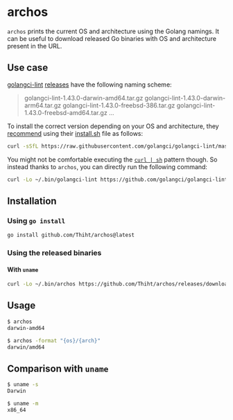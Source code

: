 # archos

`archos` prints the current OS and architecture using the Golang namings.
It can be useful to download released Go binaries with OS and architecture present in the URL.

## Use case

[golangci-lint](https://github.com/golangci/golangci-lint) [releases](https://github.com/golangci/golangci-lint/releases) have the following naming scheme:

> golangci-lint-1.43.0-darwin-amd64.tar.gz
> golangci-lint-1.43.0-darwin-arm64.tar.gz
> golangci-lint-1.43.0-freebsd-386.tar.gz
> golangci-lint-1.43.0-freebsd-amd64.tar.gz
> ...

To install the correct version depending on your OS and architecture, they [recommend](https://golangci-lint.run/usage/install/#other-ci) using their [install.sh](https://github.com/golangci/golangci-lint/blob/master/install.sh) file as follows:

```sh
curl -sSfL https://raw.githubusercontent.com/golangci/golangci-lint/master/install.sh | sh -s v1.0.0
```

You might not be comfortable executing the [`curl | sh`](https://www.seancassidy.me/dont-pipe-to-your-shell.html) pattern though. So instead thanks to `archos`, you can directly run the following command:

```sh
curl -Lo ~/.bin/golangci-lint https://github.com/golangci/golangci-lint/releases/download/v1.0.0/golangci-lint-1.0.0-$(archos).tar.gz
```

## Installation

### Using `go install`

```sh
go install github.com/Thiht/archos@latest
```

### Using the released binaries

#### With `uname`

```sh
curl -Lo ~/.bin/archos https://github.com/Thiht/archos/releases/download/v1.0.0/archos-1.0.0-$(uname -s)-$(uname -m).tar.gz
```

## Usage

```sh
$ archos
darwin-amd64

$ archos -format "{os}/{arch}"
darwin/amd64
```

## Comparison with `uname`

```sh
$ uname -s
Darwin

$ uname -m
x86_64
```
